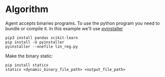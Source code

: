 # Algorithm

Agent accepts binaries programs. To use the python program you need to bundle or compile it.
In this example we'll use [pyinstaller](https://pypi.org/project/pyinstaller/)

```shell
pip3 install pandas scikit-learn 
pip install -U pyinstaller
pyinstaller --onefile lin_reg.py
```

Make the binary static:

```shell
pip install staticx
staticx <dynamic_binary_file_path> <output_file_path> 
```
